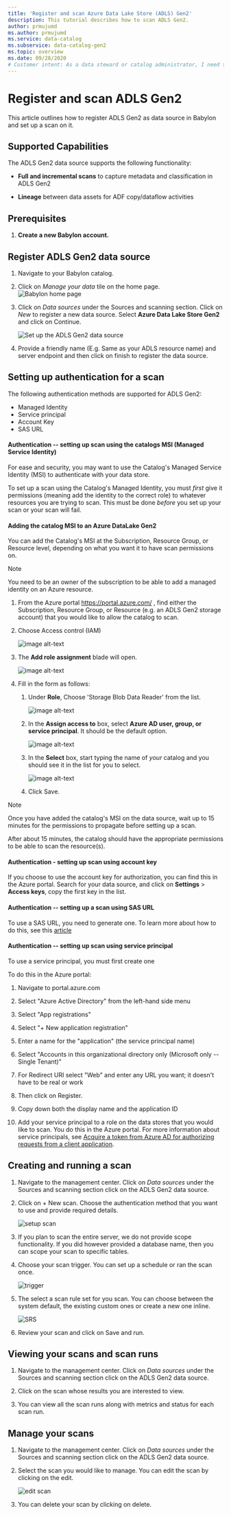 ```yaml
---
title: 'Register and scan Azure Data Lake Store (ADLS) Gen2'
description: This tutorial describes how to scan ADLS Gen2. 
author: prmujumd
ms.author: prmujumd
ms.service: data-catalog
ms.subservice: data-catalog-gen2
ms.topic: overview
ms.date: 09/28/2020
# Customer intent: As a data steward or catalog administrator, I need to understand how to scan data into the catalog.
---
```


# Register and scan ADLS Gen2

This article outlines how to register ADLS Gen2 as data source in Babylon and set up a scan on it.

## Supported Capabilities

The ADLS Gen2  data source supports the following functionality:

- **Full and incremental scans** to capture metadata and classification in ADLS Gen2 

- **Lineage** between data assets for ADF copy/dataflow activities


## Prerequisites

1. **Create a new Babylon account.**

## Register ADLS Gen2 data source

1. Navigate to your Babylon catalog.

2. Click on *Manage your data* tile on the home page.
![Babylon home page](media/register-scan-adls-gen2/image1.png)

4. Click on *Data sources* under the Sources and scanning section.
    Click on *New* to register a new data source. Select **Azure Data Lake Store Gen2** and
    click on Continue.

    ![Set up the ADLS Gen2 data source](media/register-scan-adls-gen2/image2.png)

5. Provide a friendly name (E.g. Same as your ADLS resource name) and server endpoint and then click on finish to register the data source.


## Setting up authentication for a scan

The following authentication methods are supported for ADLS Gen2:

* Managed Identity
* Service principal
* Account Key
* SAS URL

#### Authentication -- setting up scan using the catalogs MSI (Managed Service Identity)

For ease and security, you may want to use the Catalog's Managed Service Identity (MSI) to authenticate with your data store.

To set up a scan using the Catalog's Managed Identity, you must *first* give it permissions (meaning add the identity to the correct role) to whatever resources you are trying to scan. This must be done *before* you set up your scan or your scan will fail.

#### Adding the catalog MSI to an Azure DataLake Gen2

You can add the Catalog's MSI at the Subscription, Resource Group, or
Resource level, depending on what you want it to have scan permissions
on.

> [!Note]
> You need to be an owner of the subscription to be able to add a managed identity on an Azure resource.

1. From the Azure portal <https://portal.azure.com/> , find either the
    Subscription, Resource Group, or Resource (e.g. an ADLS Gen2 storage
    account) that you would like to allow the catalog to scan.

1. Choose Access control (IAM)

    ![image alt-text](./media/register-scan-adls-gen2/image100.png)

1. The **Add role assignment** blade will open.

    ![image alt-text](./media/register-scan-adls-gen2/image101.png)

1. Fill in the form as follows:

    1. Under **Role**, Choose 'Storage Blob Data Reader' from the list.

        ![image alt-text](./media/register-scan-adls-gen2/image102.png)

    1. In the **Assign access to** box, select **Azure AD user, group, or service principal**. It should be the default option.

        ![image alt-text](./media/register-scan-adls-gen2/image103.png)

    1. In the **Select** box, start typing the name of *your* catalog and you should see it in the list for you to select.

        ![image alt-text](./media/register-scan-adls-gen2/image104.png)

    1. Click Save.

> [!Note]
> Once you have added the catalog's MSI on the data source, wait up to 15 minutes for the permissions to propagate before setting up a scan.

After about 15 minutes, the catalog should have the appropriate permissions to be able to scan the resource(s).

#### Authentication - setting up scan using account key

If you choose to use the account key for authorization, you can find this in the Azure portal. Search for your data source, and click on **Settings** > **Access keys**, copy the first key in the list.

#### Authentication -- setting up a scan using SAS URL

To use a SAS URL, you need to generate one. To learn more about how to do this, see this [article](https://docs.microsoft.com/azure/storage/common/storage-sas-overview)

#### Authentication -- setting up scan using service principal

To use a service principal, you must first create one

To do this in the Azure portal:

1. Navigate to portal.azure.com

1. Select "Azure Active Directory" from the left-hand side menu

1. Select "App registrations"

1. Select "+ New application registration"

1. Enter a name for the "application" (the service principal name)

1. Select "Accounts in this organizational directory only (Microsoft
only -- Single Tenant)"

1. For Redirect URI select "Web" and enter any URL you want; it doesn't
have to be real or work

1. Then click on Register.

1. Copy down both the display name and the application ID

1. Add your service principal to a role on the data stores that you would like to scan. You do this in the Azure portal. For more information about service principals, see [Acquire a token from Azure AD for authorizing requests from a client application](https://docs.microsoft.com/azure/storage/common/storage-auth-aad-app).

## Creating and running a scan

1. Navigate to the management center. Click on *Data sources* under the Sources and scanning section click on the ADLS Gen2 data source.

2. Click on + New scan. Choose the authentication method that you want to use and provide required details.

    ![setup scan](media/register-scan-adls-gen2/image4.png)

3. If you plan to scan the entire server, we do not provide scope functionality. If you did however provided a database name, then you can scope your scan to specific tables.

4. Choose your scan trigger. You can set up a schedule or ran the scan once.

    ![trigger](media/register-scan-adls-gen2/image8.png)

5. The select a scan rule set for you scan. You can choose between the system default, the existing custom ones or create a new one inline.

    ![SRS](media/register-scan-adls-gen2/image9.png)

6. Review your scan and click on Save and run.

## Viewing your scans and scan runs

1. Navigate to the management center. Click on *Data sources* under the Sources and scanning section click on the ADLS Gen2 data source.

2. Click on the scan whose results you are interested to view.

3. You can view all the scan runs along with metrics and status for each scan run.

## Manage your scans

1. Navigate to the management center. Click on *Data sources* under the Sources and scanning section click on the ADLS Gen2 data source.

2. Select the scan you would like to manage. You can edit the scan by clicking on the edit.

    ![edit scan](media/register-scan-adls-gen2/image10.png)

3. You can delete your scan by clicking on delete.
